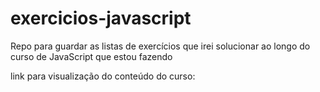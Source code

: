# exercicios-javascript

Repo para guardar as listas de exercícios que irei solucionar ao longo do curso de JavaScript que estou fazendo

link para visualização do conteúdo do curso:
<a href="https://www.udemy.com/course/curso-web/"></a>
